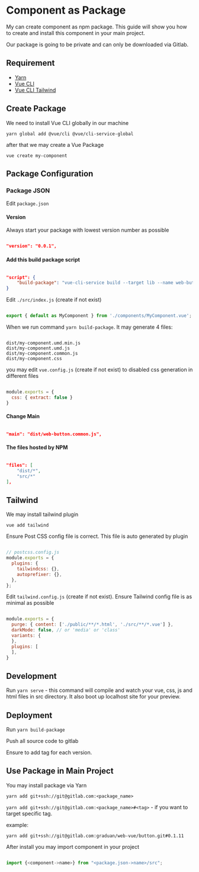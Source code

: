 # Component as Package

My can create component as npm package. This guide will show you how to create and install this component in your main project.

Our package is going to be private and can only be downloaded via Gitlab.

## Requirement

* [Yarn](https://yarnpkg.com/)
* [Vue CLI](https://cli.vuejs.org/)
* [Vue CLI Tailwind](https://github.com/forsartis/vue-cli-plugin-tailwind)

## Create Package

We need to install Vue CLI globally in our machine

`yarn global add @vue/cli @vue/cli-service-global`

after that we may create a Vue Package

`vue create my-component`

## Package Configuration

### Package JSON

Edit `package.json`

#### Version

Always start your package with lowest version number as possible

```json

"version": "0.0.1",

```

#### Add this build package script

```json

"script": {
    "build-package": "vue-cli-service build --target lib --name web-button ./src/index.js",
}

```

Edit `./src/index.js` (create if not exist)

```js

export { default as MyComponent } from './components/MyComponent.vue'; // import your component

```

When we run command `yarn build-package`. It may generate 4 files:

```

dist/my-component.umd.min.js
dist/my-component.umd.js
dist/my-component.common.js
dist/my-component.css

```

you may edit `vue.config.js` (create if not exist) to disabled css generation in different files

```js

module.exports = {
  css: { extract: false }
}

```

#### Change Main

```json

"main": "dist/web-button.common.js",

```

#### The files hosted by NPM

```json

"files": [
    "dist/*",
    "src/*"
],

```

## Tailwind

We may install tailwind plugin

`vue add tailwind`

Ensure Post CSS config file is correct. This file is auto generated by plugin

```js

// postcss.config.js
module.exports = {
  plugins: {
    tailwindcss: {},
    autoprefixer: {},
  },
};

```

Edit `tailwind.config.js` (create if not exist). Ensure Tailwind config file is as minimal as possible

```js

module.exports = {
  purge: { content: ['./public/**/*.html', './src/**/*.vue'] },
  darkMode: false, // or 'media' or 'class'
  variants: {
  },
  plugins: [
  ],
}

```

## Development

Run `yarn serve` - this command will compile and watch your vue, css, js and html files in src directory. It also boot up localhost site for your preview.

## Deployment

Run `yarn build-package`

Push all source code to gitlab

Ensure to add tag for each version.

## Use Package in Main Project

You may install package via Yarn

`yarn add git+ssh://git@gitlab.com:<package_name>`

`yarn add git+ssh://git@gitlab.com:<package_name>#<tag>` - if you want to target specific tag.

example:

`yarn add git+ssh://git@gitlab.com:graduan/web-vue/button.git#0.1.11`

After install you may import component in your project

```js

import {<component->name>} from "<package.json->name>/src";

```